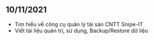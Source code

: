 ## 10/11/2021
- Tìm hiểu về công cụ quản lý tài sản CNTT Snipe-IT
- Viết tài liệu quản trị, sử dụng, Backup/Restore dữ liệu
